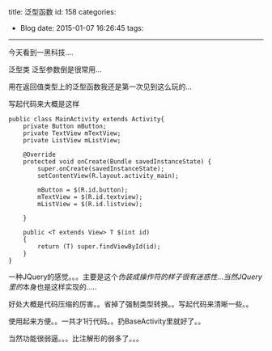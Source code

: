 title: 泛型函数
id: 158
categories:
  - Blog
date: 2015-01-07 16:26:45
tags:
---

今天看到一黑科技....

泛型类 泛型参数倒是很常用...

用在返回值类型上的泛型函数我还是第一次见到这么玩的...

写起代码来大概是这样

    public class MainActivity extends Activity{
        private Button mButton;
        private TextView mTextView;
        private ListView mListView;
    
        @Override
        protected void onCreate(Bundle savedInstanceState) {
            super.onCreate(savedInstanceState);
            setContentView(R.layout.activity_main);
    
            mButton = $(R.id.button);
            mTextView = $(R.id.textview);
            mListView = $(R.id.listview);
    
        }
    
        public <T extends View> T $(int id)
        {
            return (T) super.findViewById(id);
        }
    }

一种JQuery的感觉。。。主要是这个$伪装成操作符的样子很有迷惑性...当然JQuery里的$本身也是这样实现的.....


好处大概是代码压缩的厉害。。省掉了强制类型转换。。写起代码来清晰一些。。

使用起来方便。。一共才1行代码。。扔BaseActivity里就好了。。

当然功能很弱逼。。。比注解形的弱多了。。。